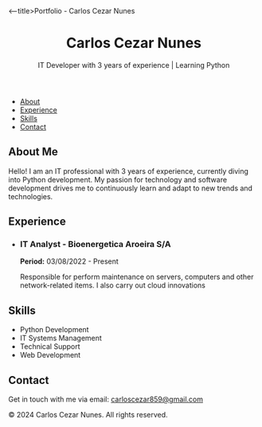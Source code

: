 <!DOCTYPE html>
<html lang="en">
<head>
    <meta charset="UTF-8">
    <meta name="viewport" content="width=device-width, initial-scale=1.0">
    <--title>Portfolio - Carlos Cezar Nunes</title-->
    <link rel="stylesheet" href="styles.css">
</head>
<body>
    <header>
        <div class="container">
            <h1>Carlos Cezar Nunes</h1>
            <p>IT Developer with 3 years of experience | Learning Python</p>
        </div>
    </header>
    <nav>
        <ul>
            <li><a href="#about">About</a></li>
            <li><a href="#experience">Experience</a></li>
            <li><a href="#skills">Skills</a></li>
            <li><a href="#contact">Contact</a></li>
        </ul>
    </nav>
    <section id="about">
        <div class="container">
            <h2>About Me</h2>
            <p>Hello! I am an IT professional with 3 years of experience, currently diving into Python development. My passion for technology and software development drives me to continuously learn and adapt to new trends and technologies.</p>
        </div>
    </section>
    <section id="experience">
        <div class="container">
            <h2>Experience</h2>
            <ul>
                <li>
                    <h3>IT Analyst - Bioenergetica Aroeira S/A</h3>
                    <p><strong>Period:</strong> 03/08/2022 - Present</p>
                    <p>Responsible for perform maintenance on servers, computers and other network-related items. I also carry out cloud innovations</p>
                </li>
                <!-- Add more experiences as needed -->
            </ul>
        </div>
    </section>
    <section id="skills">
        <div class="container">
            <h2>Skills</h2>
            <ul>
                <li>Python Development</li>
                <li>IT Systems Management</li>
                <li>Technical Support</li>
                <li>Web Development</li>
                <!-- Add more skills as needed -->
            </ul>
        </div>
    </section>
    <section id="contact">
        <div class="container">
            <h2>Contact</h2>
            <p>Get in touch with me via email: <a href="mailto:carloscezar859@gmail.com">carloscezar859@gmail.com</a></p>
        </div>
    </section>
    <footer>
        <div class="container">
            <p>&copy; 2024 Carlos Cezar Nunes. All rights reserved.</p>
        </div>
    </footer>
</body>
</html>
